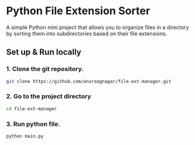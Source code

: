 # Python File Extension Sorter

A simple Python mini project that allows you to organize files in a directory by sorting them into subdirectories based on their file extensions.

## Set up & Run locally

### 1. Clone the git repository.
```bash
git clone https://github.com/anuraagnagar/file-ext-manager.git
```

### 2. Go to the project directory
```bash
cd file-ext-manager
```

### 3. Run python file.
```bash
python main.py
```